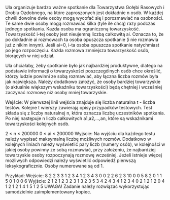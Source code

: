 Ula organizuje bardzo ważne spotkanie dla Towarzystwa Gołębi Rasowych i Drobiu Ozdobnego, na które zaproszonych jest dokładnie n osób. W każdej chwili dowolne dwie osoby mogą wycofać się i porozmawiać na osobności. Te same dwie osoby mogą rozmawiać kilka (tyle ile chcą) razy podczas jednego spotkania. Każda osoba ma ograniczoną towarzyskość. Towarzyskość i-tej osoby jest nieujemną liczbą całkowitą ai. Oznacza to, że po dokładnie ai rozmowach ta osoba opuszcza spotkanie (i nie rozmawia już z nikim innym). Jeśli ai=0, i-ta osoba opuszcza spotkanie natychmiast po jego rozpoczęciu. Każda rozmowa zmniejsza towarzyskość osób, biorących w niej udział.

Ula chciałaby, żeby spotkanie było jak najbardziej produktywne, dlatego na podstawie informacji o towarzyskości poszczególnych osób chce określić, którzy ludzie powinni ze sobą rozmawiać, aby łączna liczba rozmów była jak największa. Należy dodatkowo założyć, że osoby bardziej towarzyskie (o aktualnie większym wskaźniku towarzyskości) będą chętniej i wcześniej zaczynać rozmowę niż osoby mniej towarzyskie.

Wejście:
W pierwszej linii wejścia znajduje się liczba naturalna t - liczba testów. Kolejne t wierszy zawierają opisy przypadków testowych.
Test składa się z liczby naturalnej n, która oznacza liczbę uczestników spotkania. Po niej następuje n liczb całkowitych a1,a2,...,an, które są wskaźnikami towarzyskości kolejnych osób.

2 ≤ n ≤ 200000
0 ≤ ai ≤ 200000
Wyjście:
Na wyjściu dla każdego testu należy wypisać maksymalną liczbę możliwych rozmów. Dodatkowo w kolejnych liniach należy wyświetlić pary liczb (numery osób), w kolejności w jakiej osoby powinny ze sobą rozmawiać, przy założeniu, że najbardziej towarzyskie osoby rozpoczynają rozmowę wcześniej. Jeżeli istnieje więcej możliwych odpowiedzi należy wyświetlić odpowiedź pierwszą leksykograficznie. Osoby numerowane są od 1.

Przykład:
Wejście:
8
2 2 3
3 1 2 3
4 1 2 3 4
3 0 0 2
2 6 2
3 10 0 0
5 8 2 0 1 1
5 0 1 0 0 6
Wyjście:
2
1 2
1 2
3
2 3
1 3
2 3
5
3 4
2 4
3 4
1 2
3 4
0
2
1 2
1 2
0
4
1 2
1 2
1 4
1 5
1
2 5
UWAGA! Zadanie należy rozwiązać wykorzystując samodzielnie zaimplementowany kopiec.
